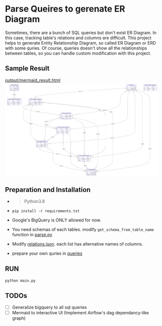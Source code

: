 # Parse Queires to gerenate ER Diagram

Sometimes, there are a bunch of SQL queries but don't exist ER Diagram. In this case, tracking table's relations and columns are difficult. This project helps to generate Entity Relationship Diagram, so called ER Diagram or ERD with some quries. Of course, queries doesn't show all the relationships between tables, so you can handle custom modification with this project.

## Sample Result
[output/mermaid_result.html](output/mermaid_result.html)
![sample_result](output/sample_result.png)


## Preparation and Installation

* > Python3.8
* `pip install -r requirements.txt`

* Google's BigQuery is ONLY allowed for now.

* You need schemas of each tables. modify `get_schema_from_table_name` function in [parse.py](parse.py)
* Modify [relations.json](relations.json). each list has alternative names of columns.
* prepare your own quries in [queries](queries)


## RUN

`python main.py`


## TODOs

- [ ] Generalize bigquery to all sql queries
- [ ] Mermaid to interactive UI (Implement Airflow's dag dependancy-like graph)
